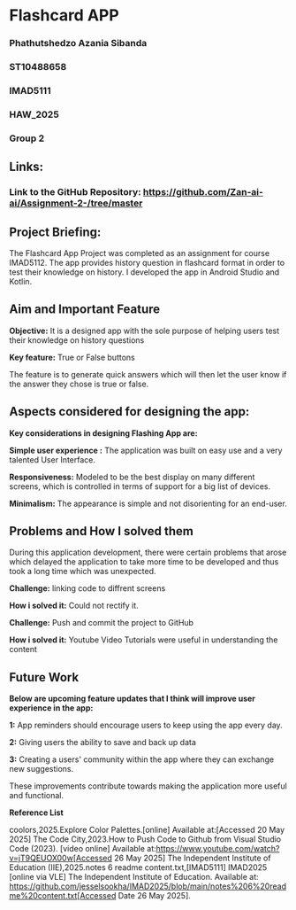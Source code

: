 # Flashcard APP

### Phathutshedzo Azania Sibanda 
### ST10488658
### IMAD5111
### HAW_2025
### Group 2 






## Links:
### Link to the GitHub Repository: https://github.com/Zan-ai-ai/Assignment-2-/tree/master
## Project Briefing:
The Flashcard App Project was completed as an assignment for course IMAD5112. The app provides history question in flashcard format in order to test their knowledge on history. I developed the app in Android Studio and Kotlin.

## Aim and Important Feature

**Objective:** It is a designed app with the sole purpose of helping users test their knowledge on history questions

**Key feature:** True or False buttons 

The feature is to generate quick answers which will then let the user know if the answer they chose is true or false.

## Aspects considered for designing the app:

**Key considerations in designing Flashing App are:**

**Simple user experience :** The application was built on easy use and a very talented User Interface.

**Responsiveness:** Modeled to be the best display on many different screens, which is controlled in terms of support for a big list of devices.

**Minimalism:** The appearance is simple and not disorienting for an end-user.

## Problems and How I solved them

During this application development, there were certain problems that arose which delayed the application to take more time to be developed and thus took a long time which was unexpected.

**Challenge:** linking code to diffrent screens

**How i solved it:** Could not rectify it.

**Challenge:** Push and commit the project to GitHub

**How i solved it:** Youtube Video Tutorials were useful in understanding the content

## Future Work

**Below are upcoming feature updates that I think will improve user experience in the app:**

**1:** App reminders should encourage users to keep using the app every day.

**2:** Giving users the ability to save and back up data

**3:** Creating a users' community within the app where they can exchange new suggestions.


These improvements contribute towards making the application more useful and functional.

**Reference List**



coolors,2025.Explore Color Palettes.[online] Available at:[Accessed 20 May 2025]
The Code City,2023.How to Push Code to Github from Visual Studio Code (2023). [video online] Available at:https://www.youtube.com/watch?v=jT9QEUOX00w[Accessed 26 May 2025]
The Independent Institute of Education (IIE),2025.notes 6 readme content.txt,[IMAD5111] IMAD2025 [online via VLE] The Independent Institute of Education. Available at: https://github.com/jesselsookha/IMAD2025/blob/main/notes%206%20readme%20content.txt[Accessed Date 26 May 2025].
